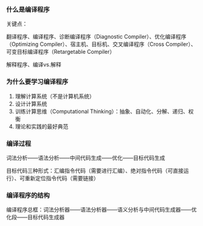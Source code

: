 ### 什么是编译程序

关键点：

翻译程序、编译程序、诊断编译程序（Diagnostic Compiler）、优化编译程序（Optimizing Compiler）、宿主机、目标机、交叉编译程序（Cross Compiler）、可变目标编译程序（Retargetable Compiler）

解释程序、编译vs.解释



### 为什么要学习编译程序

1. 理解计算系统（不是计算机系统）
2. 设计计算系统
3. 训练计算思维（Computational Thinking）：抽象、自动化、分解、递归、权衡
4. 理论和实践的最好典范



### 编译过程

词法分析——语法分析——中间代码生成——优化——目标代码生成

目标代码三种形式：汇编指令代码（需要进行汇编）、绝对指令代码（可直接运行）、可重新定位指令代码（需要链接）



### 编译程序的结构

编译程序总框：词法分析器——语法分析器——语义分析与中间代码生成器——优化段——目标代码生成器